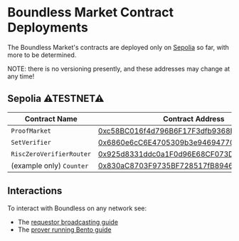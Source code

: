 # Boundless Market Contract Deployments

The Boundless Market's contracts are deployed only on [Sepolia](#sepolia) so far, with more to be determined.

<div class="warning">

NOTE: there is no versioning presently, and these addresses may change at any time!

</div>

## Sepolia ⚠TESTNET⚠

| Contract Name            | Contract Address                                                                                                              |
| ------------------------ | ----------------------------------------------------------------------------------------------------------------------------- |
| `ProofMarket`            | [0xc58BC016f4d796B6F17F3dfb9368B9e0400F11F8](https://sepolia.etherscan.io/address/0xc58BC016f4d796B6F17F3dfb9368B9e0400F11F8) |
| `SetVerifier`            | [0x6860e6cC6E4705309b3e946947706b4a346422DB](https://sepolia.etherscan.io/address/0x6860e6cC6E4705309b3e946947706b4a346422DB) |
| `RiscZeroVerifierRouter` | [0x925d8331ddc0a1F0d96E68CF073DFE1d92b69187](https://sepolia.etherscan.io/address/0x925d8331ddc0a1F0d96E68CF073DFE1d92b69187) |
| (example only) `Counter` | [0x830aC8703F9735BF728517fB8946DbDcC222b9f9](https://sepolia.etherscan.io/address/0x830aC8703F9735BF728517fB8946DbDcC222b9f9) |

## Interactions

To interact with Boundless on any network see:

- The [requestor broadcasting guide](../requestor-manual/broadcasting.md#public-networks)
- The [prover running Bento guide](../prover-manual/bento/running.md)
